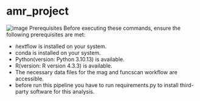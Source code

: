 # amr_project
![image](https://github.com/user-attachments/assets/3f36c275-476b-47d3-9718-39da0aa4fbc0)
Prerequisites
Before executing these commands, ensure the following prerequisites are met:
  * ǹextflow is installed on your system.
  * conda is installed on your system.
  * Python(version: Python 3.10.13)  is available.
  * R(version: R version 4.3.3) is available.
  * The necessary data files for the mag and funcscan workflow are accessible.
  * before run this pipeline you have to run requirements.py to install third-party software for this analysis.

